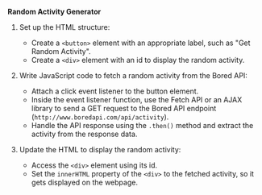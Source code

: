 
**Random Activity Generator**

1. Set up the HTML structure:
   - Create a `<button>` element with an appropriate label, such as "Get Random Activity".
   - Create a `<div>` element with an id to display the random activity.

2. Write JavaScript code to fetch a random activity from the Bored API:
   - Attach a click event listener to the button element.
   - Inside the event listener function, use the Fetch API or an AJAX library to send a GET request to the Bored API endpoint (`http://www.boredapi.com/api/activity`).
   - Handle the API response using the `.then()` method and extract the activity from the response data.

3. Update the HTML to display the random activity:
   - Access the `<div>` element using its id.
   - Set the `innerHTML` property of the `<div>` to the fetched activity, so it gets displayed on the webpage.
